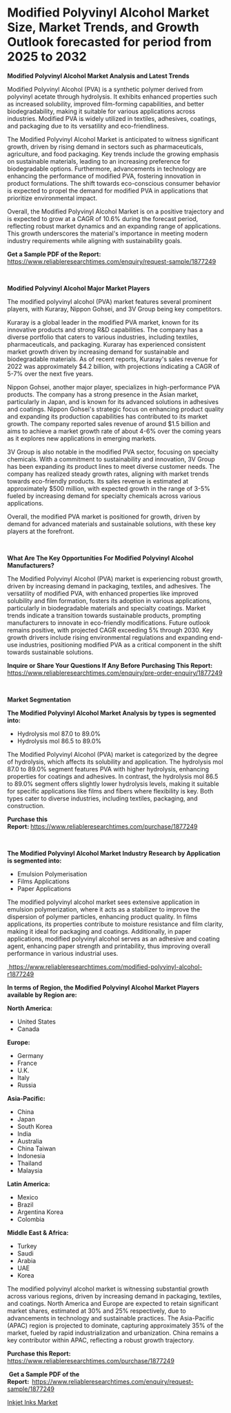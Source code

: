 <p><h1>Modified Polyvinyl Alcohol Market Size, Market Trends, and Growth Outlook forecasted for period from 2025 to 2032</h1></p><p><strong>Modified Polyvinyl Alcohol Market Analysis and Latest Trends</strong></p>
<p><p>Modified Polyvinyl Alcohol (PVA) is a synthetic polymer derived from polyvinyl acetate through hydrolysis. It exhibits enhanced properties such as increased solubility, improved film-forming capabilities, and better biodegradability, making it suitable for various applications across industries. Modified PVA is widely utilized in textiles, adhesives, coatings, and packaging due to its versatility and eco-friendliness.</p><p>The Modified Polyvinyl Alcohol Market is anticipated to witness significant growth, driven by rising demand in sectors such as pharmaceuticals, agriculture, and food packaging. Key trends include the growing emphasis on sustainable materials, leading to an increasing preference for biodegradable options. Furthermore, advancements in technology are enhancing the performance of modified PVA, fostering innovation in product formulations. The shift towards eco-conscious consumer behavior is expected to propel the demand for modified PVA in applications that prioritize environmental impact.</p><p>Overall, the Modified Polyvinyl Alcohol Market is on a positive trajectory and is expected to grow at a CAGR of 10.6% during the forecast period, reflecting robust market dynamics and an expanding range of applications. This growth underscores the material's importance in meeting modern industry requirements while aligning with sustainability goals.</p></p>
<p><strong>Get a Sample PDF of the Report:&nbsp;</strong> <a href="https://www.reliableresearchtimes.com/enquiry/request-sample/1877249?utm_campaign=2891&utm_medium=2&utm_source=Github&utm_content=ia&utm_term=01042025&utm_id=modified-polyvinyl-alcohol">https://www.reliableresearchtimes.com/enquiry/request-sample/1877249</a></p>
<p>&nbsp;</p>
<p><strong>Modified Polyvinyl Alcohol Major Market Players</strong></p>
<p><p>The modified polyvinyl alcohol (PVA) market features several prominent players, with Kuraray, Nippon Gohsei, and 3V Group being key competitors. </p><p>Kuraray is a global leader in the modified PVA market, known for its innovative products and strong R&D capabilities. The company has a diverse portfolio that caters to various industries, including textiles, pharmaceuticals, and packaging. Kuraray has experienced consistent market growth driven by increasing demand for sustainable and biodegradable materials. As of recent reports, Kuraray's sales revenue for 2022 was approximately $4.2 billion, with projections indicating a CAGR of 5-7% over the next five years.</p><p>Nippon Gohsei, another major player, specializes in high-performance PVA products. The company has a strong presence in the Asian market, particularly in Japan, and is known for its advanced solutions in adhesives and coatings. Nippon Gohsei's strategic focus on enhancing product quality and expanding its production capabilities has contributed to its market growth. The company reported sales revenue of around $1.5 billion and aims to achieve a market growth rate of about 4-6% over the coming years as it explores new applications in emerging markets.</p><p>3V Group is also notable in the modified PVA sector, focusing on specialty chemicals. With a commitment to sustainability and innovation, 3V Group has been expanding its product lines to meet diverse customer needs. The company has realized steady growth rates, aligning with market trends towards eco-friendly products. Its sales revenue is estimated at approximately $500 million, with expected growth in the range of 3-5% fueled by increasing demand for specialty chemicals across various applications.</p><p>Overall, the modified PVA market is positioned for growth, driven by demand for advanced materials and sustainable solutions, with these key players at the forefront.</p></p>
<p>&nbsp;</p>
<p><strong>What Are The Key Opportunities For Modified Polyvinyl Alcohol Manufacturers?</strong></p>
<p><p>The Modified Polyvinyl Alcohol (PVA) market is experiencing robust growth, driven by increasing demand in packaging, textiles, and adhesives. The versatility of modified PVA, with enhanced properties like improved solubility and film formation, fosters its adoption in various applications, particularly in biodegradable materials and specialty coatings. Market trends indicate a transition towards sustainable products, prompting manufacturers to innovate in eco-friendly modifications. Future outlook remains positive, with projected CAGR exceeding 5% through 2030. Key growth drivers include rising environmental regulations and expanding end-use industries, positioning modified PVA as a critical component in the shift towards sustainable solutions.</p></p>
<p><strong>Inquire or Share Your Questions If Any Before Purchasing This Report:</strong> <a href="https://www.reliableresearchtimes.com/enquiry/pre-order-enquiry/1877249?utm_campaign=2891&utm_medium=2&utm_source=Github&utm_content=ia&utm_term=01042025&utm_id=modified-polyvinyl-alcohol">https://www.reliableresearchtimes.com/enquiry/pre-order-enquiry/1877249</a></p>
<p>&nbsp;</p>
<p><strong>Market Segmentation</strong></p>
<p><strong>The Modified Polyvinyl Alcohol Market Analysis by types is segmented into:</strong></p>
<p><ul><li>Hydrolysis mol 87.0 to 89.0%</li><li>Hydrolysis mol 86.5 to 89.0%</li></ul></p>
<p><p>The Modified Polyvinyl Alcohol (PVA) market is categorized by the degree of hydrolysis, which affects its solubility and application. The hydrolysis mol 87.0 to 89.0% segment features PVA with higher hydrolysis, enhancing properties for coatings and adhesives. In contrast, the hydrolysis mol 86.5 to 89.0% segment offers slightly lower hydrolysis levels, making it suitable for specific applications like films and fibers where flexibility is key. Both types cater to diverse industries, including textiles, packaging, and construction.</p></p>
<p><strong>Purchase this Report:&nbsp;</strong><a href="https://www.reliableresearchtimes.com/purchase/1877249?utm_campaign=2891&utm_medium=2&utm_source=Github&utm_content=ia&utm_term=01042025&utm_id=modified-polyvinyl-alcohol">https://www.reliableresearchtimes.com/purchase/1877249</a></p>
<p>&nbsp;</p>
<p><strong>The Modified Polyvinyl Alcohol Market Industry Research by Application is segmented into:</strong></p>
<p><ul><li>Emulsion Polymerisation</li><li>Films Applications</li><li>Paper Applications</li></ul></p>
<p><p>The modified polyvinyl alcohol market sees extensive application in emulsion polymerization, where it acts as a stabilizer to improve the dispersion of polymer particles, enhancing product quality. In films applications, its properties contribute to moisture resistance and film clarity, making it ideal for packaging and coatings. Additionally, in paper applications, modified polyvinyl alcohol serves as an adhesive and coating agent, enhancing paper strength and printability, thus improving overall performance in various industrial uses.</p></p>
<p><a href="https://www.reliableresearchtimes.com/modified-polyvinyl-alcohol-r1877249?utm_campaign=2891&utm_medium=2&utm_source=Github&utm_content=ia&utm_term=01042025&utm_id=modified-polyvinyl-alcohol">&nbsp;https://www.reliableresearchtimes.com/modified-polyvinyl-alcohol-r1877249</a></p>
<p><strong>In terms of Region, the Modified Polyvinyl Alcohol Market Players available by Region are:</strong></p>
<p>
    <p> <strong> North America: </strong>
        <ul>
            <li>United States</li>
            <li>Canada</li>
        </ul>
        </p> 
    <p> <strong> Europe: </strong>
        <ul>
            <li>Germany</li>
            <li>France</li>
            <li>U.K.</li>
            <li>Italy</li>
            <li>Russia</li>
        </ul>
        </p> 
    <p> <strong> Asia-Pacific: </strong>
        <ul>
            <li>China</li>
            <li>Japan</li>
            <li>South Korea</li>
            <li>India</li>
            <li>Australia</li>
            <li>China Taiwan</li>
            <li>Indonesia</li>
            <li>Thailand</li>
            <li>Malaysia</li>
        </ul>
        </p> 
    <p> <strong> Latin America: </strong>
        <ul>
            <li>Mexico</li>
            <li>Brazil</li>
            <li>Argentina Korea</li>
            <li>Colombia</li>
        </ul>
        </p> 
    <p> <strong> Middle East & Africa: </strong>
        <ul>
            <li>Turkey</li>
            <li>Saudi</li>
            <li>Arabia</li>
            <li>UAE</li>
            <li>Korea</li>
        </ul>
    </p>
    </p>
<p><p>The modified polyvinyl alcohol market is witnessing substantial growth across various regions, driven by increasing demand in packaging, textiles, and coatings. North America and Europe are expected to retain significant market shares, estimated at 30% and 25% respectively, due to advancements in technology and sustainable practices. The Asia-Pacific (APAC) region is projected to dominate, capturing approximately 35% of the market, fueled by rapid industrialization and urbanization. China remains a key contributor within APAC, reflecting a robust growth trajectory.</p></p>
<p><strong>Purchase this Report: </strong><a href="https://www.reliableresearchtimes.com/purchase/1877249?utm_campaign=2891&utm_medium=2&utm_source=Github&utm_content=ia&utm_term=01042025&utm_id=modified-polyvinyl-alcohol">https://www.reliableresearchtimes.com/purchase/1877249</a></p>
<p>&nbsp;<strong>Get a Sample PDF of the Report:&nbsp;&nbsp;</strong><a href="https://www.reliableresearchtimes.com/enquiry/request-sample/1877249?utm_campaign=2891&utm_medium=2&utm_source=Github&utm_content=ia&utm_term=01042025&utm_id=modified-polyvinyl-alcohol">https://www.reliableresearchtimes.com/enquiry/request-sample/1877249</a></p>
<p><strong></strong></p>
<p><p><a href="https://github.com/mriwacraane/Market-Research-Report-List-1/blob/main/inkjet-inks-market.md?utm_campaign=2891&utm_medium=2&utm_source=Github&utm_content=ia&utm_term=01042025&utm_id=modified-polyvinyl-alcohol">Inkjet Inks Market</a></p></p>